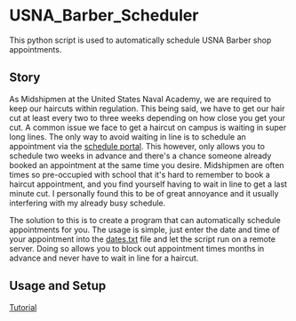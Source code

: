# USNA_Barber_Scheduler
This python script is used to automatically schedule USNA Barber shop appointments. 

## Story

As Midshipmen at the United States Naval Academy, we are required to keep our haircuts within regulation. This being said, we have to get our hair cut at least every two to three weeks depending on how close you get your cut. A common issue we face to get a haircut on campus is waiting in super long lines. The only way to avoid waiting in line is to schedule an appointment via the [schedule portal](https://www.usnabsd.com/services/barber-beauty-shop/barber-beauty-shop-scheduler/). This however, only allows  you to schedule two weeks in advance and there's a chance someone already booked an appointment at the same time you desire. Midshipmen are often times so pre-occupied with school that it's hard to remember to book a haircut appointment, and you find yourself having to wait in line to get a last minute cut. I personally found this to be of great annoyance and it usually interfering with my already busy schedule.

The solution to this is to create a program that can automatically schedule appointments for you. The usage is simple, just enter the date and time of your appointment into the [dates.txt](https://github.com/bandofpv/USNA_Barber_Scheduler/blob/main/dates.txt) file and let the script run on a remote server. Doing so allows you to block out appointment times months in advance and never have to wait in line for a haircut. 

## Usage and Setup

[Tutorial](https://bandofpv.github.io/docs/tutorials/code/barber-scheduler#setup)
